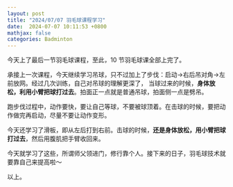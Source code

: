 ```yaml
---
layout: post
title: "2024/07/07 羽毛球课程学习"
date:  2024-07-07 10:11:53 +0800
mathjax: false
categories: Badminton
---
```


今天上了最后一节羽毛球课程，至此，10 节羽毛球课全部上完了。

承接上一次课程，今天继续学习吊球，只不过加上了步伐：启动->右后吊对角->左前放网。经过几次训练，自己对吊球的理解更深了，
当球过来的时候，**身体放松，利用小臂把球打过去**。拍面正一点就是普通吊球，拍面侧一点是劈吊。

跑步伐过程中，动作要快，要让自己等球，不要被球顶着。在击球的时候，要把动作做完再启动，尽量不要让动作变形。

今天还学习了滑板，即从左后打到右前。击球的时候，**还是身体放松，用小臂把球打过去**，然后用腹肌把手臂收回来。

今天就学习了这些，所谓师父领进门，修行靠个人。接下来的日子，羽毛球技术就要靠自己来提高啦～

以上。
